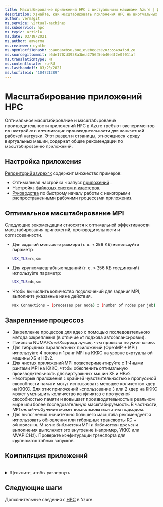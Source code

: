```yaml
---
title: Масштабирование приложений HPC с виртуальными машинами Azure | Документация Майкрософт
description: Узнайте, как масштабировать приложения HPC на виртуальных машинах Azure.
author: vermagit
ms.service: virtual-machines
ms.subservice: hpc
ms.topic: article
ms.date: 03/18/2021
ms.author: amverma
ms.reviewer: cynthn
ms.openlocfilehash: 65a06a60b502b0e189ebe8a5e203553494f5d128
ms.sourcegitcommit: e6de1702d3958a3bea275645eb46e4f2e0f011af
ms.translationtype: MT
ms.contentlocale: ru-RU
ms.lasthandoff: 03/20/2021
ms.locfileid: "104721289"
---
```

# <a name="scaling-hpc-applications"></a>Масштабирование приложений HPC

Оптимальное масштабирование и масштабирование производительности приложений HPC в Azure требуют экспериментов по настройке и оптимизации производительности для конкретной рабочей нагрузки. Этот раздел и страницы, относящиеся к ряду виртуальных машин, содержат общие рекомендации по масштабированию приложений.

## <a name="application-setup"></a>Настройка приложения
[Репозиторий азурехпк](https://github.com/Azure/azurehpc) содержит множество примеров:
- Оптимальная настройка и запуск [приложений](https://github.com/Azure/azurehpc/tree/master/apps) .
- Настройка [файловых систем и кластеров](https://github.com/Azure/azurehpc/tree/master/examples).
- [Руководства](https://github.com/Azure/azurehpc/tree/master/tutorials) по быстрому началу работы с некоторыми распространенными рабочими процессами приложения.

## <a name="optimally-scaling-mpi"></a>Оптимальное масштабирование MPI 

Следующие рекомендации относятся к оптимальной эффективности масштабирования приложений, производительности и согласованности.

- Для заданий меньшего размера (т. е. < 256 КБ) используйте параметр:
   ```bash
   UCX_TLS=rc,sm
   ```

- Для крупномасштабных заданий (т. е. > 256 КБ соединений) используйте параметр:
   ```bash
   UCX_TLS=dc,sm
   ```

- Чтобы вычислить количество подключений для задания MPI, выполните указанные ниже действия.
   ```bash
   Max Connections = (processes per node) x (number of nodes per job) x (number of nodes per job) 
   ```

## <a name="process-pinning"></a>Закрепление процессов

- Закрепление процессов для ядер с помощью последовательного метода закрепления (в отличие от подхода автобалансировки). 
- Привязка NUMA/Core/Хвсреад лучше, чем привязка по умолчанию.
- Для гибридных параллельных приложений (OpenMP + MPI) используйте 4 потока и 1 ранг MPI на КККС на уровне виртуальной машины ХБ и HBv2.
- Для чистых приложений MPI поэкспериментируйте с 1-4ными рангами MPI на КККС, чтобы обеспечить оптимальную производительность для виртуальных машин ХБ и HBv2.
- Некоторые приложения с крайней чувствительностью к пропускной способности памяти могут использовать меньшее количество ядер на КККС. Для этих приложений использование 3 или 2 ядер на КККС может уменьшить количество конфликтов с пропускной способностью памяти и повышает производительность в реальном мире или более последовательную масштабируемость. В частности, MPI онлайн-обучение может воспользоваться этим подходом.
- Для выполнения значительно большего масштаба рекомендуется использовать обновления или гибридные транспорты RC + обновления. Многие библиотеки MPI и библиотеки времени выполнения выполняют это внутренне (например, УККС или MVAPICH2). Проверьте конфигурации транспорта для крупномасштабных запусков.

## <a name="compiling-applications"></a>Компиляция приложений
<br>
<details>
<summary>Щелкните, чтобы развернуть</summary>

Несмотря на то, что компиляция приложений с соответствующими флагами оптимизации обеспечивает наилучшую производительность для виртуальных машин серии ХБ и HC.

### <a name="amd-optimizing-cc-compiler"></a>Оптимизирующий компилятор AMD с/C++

Система компилятора с оптимизацией на C/C++ Compiler (АОКК) обеспечивает высокий уровень расширенной оптимизации, многопоточности и поддержки процессоров, которая включает в себя глобальную оптимизацию, векторную обработку, межпроцедурный анализ, преобразования циклов и создание кода. Двоичные файлы компилятора АОКК подходят для систем Linux с библиотекой GNU C Library (glibc) версии 2,17 и выше. Набор компиляторов состоит из компилятора C/C++ (Clang), компилятора Fortran (ФЛАНГ) и внешнего интерфейса Fortran в Clang (Dragon Egg).

### <a name="clang"></a>Clang

Clang — компилятор C, C++ и цель-C, обрабатывающий предварительную обработку, синтаксический анализ, оптимизацию, создание кода, сборку и компоновку. Clang поддерживает  `-march=znver1` флаг для обеспечения наилучшего создания и настройки кода для архитектуры x86 на основе Zen.

### <a name="flang"></a>фланг

Компилятор ФЛАНГ является последним дополнением к АОКК Suite (Добавлено 2018 апреля) и в настоящее время находится в предварительной версии для разработчиков, которые могут скачать и протестировать. Основываясь на Fortran 2008, AMD расширяет версию GitHub ФЛАНГ ( https://github.com/flang-compiler/flang) . Компилятор ФЛАНГ поддерживает все параметры компилятора Clang и дополнительное число параметров компилятора, характерных для ФЛАНГ.

### <a name="dragonegg"></a>драгонегг

Драгонегг — это подключаемый модуль GCC, который заменяет оптимизаторы и генераторы кода GCC из проекта LLVM. Драгонегг, входящий в состав АОКК, работает с gcc-4.8. x, проверен на наличие целевых платформ x86-32/x86-64 и успешно использовался на различных платформах Linux.

Гфортран — это фактический интерфейс для программ Fortran, отвечающих за предварительную обработку, анализ и семантический анализ, создающие промежуточное представление GCC ГИМПЛЕ (IR). Драгонегг — это подключаемый модуль GNU, подключаемый к потоку компиляции Гфортран. Он реализует API подключаемого модуля GNU. Благодаря архитектуре подключаемых модулей Драгонегг преобразуется в драйвер компилятора, что приводит к различным этапам компиляции.  После выполнения инструкций по загрузке и установке Dragon Egg можно вызвать с помощью: 

```bash
$ gfortran [gFortran flags] 
   -fplugin=/path/AOCC-1.2-Compiler/AOCC-1.2-     
   FortranPlugin/dragonegg.so [plugin optimization flags]     
   -c xyz.f90 $ clang -O3 -lgfortran -o xyz xyz.o $./xyz
```
   
### <a name="pgi-compiler"></a>Компилятор PGI
PGI Community Edition ver. 17 подтверждена работа с AMD ЕПИК. PGI-скомпилированная версия потока обеспечивает полную пропускную способность памяти платформы. Более новая версия Community Edition 18,10 (Ноя 2018) также должна работать правильно. Ниже приведен пример инфраструктуры CLI для оптимального использования компилятором Intel:

```bash
pgcc $(OPTIMIZATIONS_PGI) $(STACK) -DSTREAM_ARRAY_SIZE=800000000 stream.c -o stream.pgi
```

### <a name="intel-compiler"></a>Компилятор Intel
Intel Compiler ver. 18 подтверждена работа с AMD ЕПИК. Ниже приведен пример интерфейса командной строки для оптимального использования компилятором Intel.

```bash
icc -o stream.intel stream.c -DSTATIC -DSTREAM_ARRAY_SIZE=800000000 -mcmodel=large -shared-intel -Ofast –qopenmp
```

### <a name="gcc-compiler"></a>Компилятор GCC 
Для HPC AMD рекомендует компилятору GCC 7,3 или более поздней версии. Более старые версии, например 4.8.5, входящие в состав RHEL/CentOS 7,4, не рекомендуются. GCC 7,3 и более поздние версии обеспечивают значительно более высокую производительность тестов ХПЛ, ХПКГ и ДЖЕММ.

```bash
gcc $(OPTIMIZATIONS) $(OMP) $(STACK) $(STREAM_PARAMETERS) stream.c -o stream.gcc
```
</details>

## <a name="next-steps"></a>Следующие шаги

Дополнительные сведения о [HPC](/azure/architecture/topics/high-performance-computing/) в Azure.
